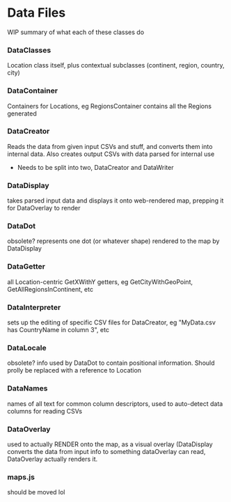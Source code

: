 # Data Files
WIP summary of what each of these classes do 

### DataClasses
Location class itself, plus contextual subclasses (continent, region, country, city) 

### DataContainer
Containers for Locations, eg RegionsContainer contains all the Regions generated 

### DataCreator
Reads the data from given input CSVs and stuff, and converts them into internal data. 
Also creates output CSVs with data parsed for internal use 
- Needs to be split into two, DataCreator and DataWriter  

### DataDisplay
takes parsed input data and displays it onto web-rendered map, prepping it for DataOverlay to render 

### DataDot
obsolete? represents one dot (or whatever shape) rendered to the map by DataDisplay 

### DataGetter 
all Location-centric GetXWithY getters, eg GetCityWithGeoPoint, GetAllRegionsInContinent, etc

### DataInterpreter
sets up the editing of specific CSV files for DataCreator, eg "MyData.csv has CountryName in column 3", etc 

### DataLocale
obsolete? info used by DataDot to contain positional information. Should prolly be replaced with a reference to Location

### DataNames
names of all text for common column descriptors, used to auto-detect data columns for reading CSVs 

### DataOverlay
used to actually RENDER onto the map, as a visual overlay (DataDisplay converts the data from input info to something dataOverlay can read, DataOverlay actually renders it.

### maps.js
should be moved lol 
